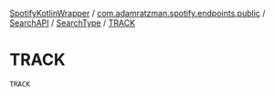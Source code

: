 [SpotifyKotlinWrapper](../../../index.md) / [com.adamratzman.spotify.endpoints.public](../../index.md) / [SearchAPI](../index.md) / [SearchType](index.md) / [TRACK](./-t-r-a-c-k.md)

# TRACK

`TRACK`